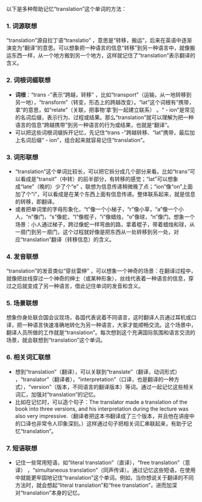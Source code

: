 以下是多种帮助记忆“translation”这个单词的方法：

### 1. 词源联想
“translation”源自拉丁语“translatio” ，意思是“转移，搬运”，后来在英语中逐渐演变为“翻译”的意思。可以想象把一种语言的信息“转移”到另一种语言中，就像搬运东西一样，从一个地方搬到另一个地方，这样就记住了“translation”表示翻译的含义。

### 2. 词根词缀联想
 - **词根**：“trans -”表示“跨越，转移” ，比如“transport”（运输，从一地转移到另一地），“transform”（转变，形态上的跨越改变）。“lat”这个词根有“携带，拿”的意思，如“relate”（关联，把事物‘拿’到一起建立联系） 。“ - ion”是常见的名词后缀，表示行为、过程或结果。那么“translation”就可以理解为把一种语言的信息“跨越携带”到另一种语言的行为或结果，也就是“翻译”。
 - 可以把这些词根词缀拆开记忆，先记住“trans -”跨越转移、“lat”携带，最后加上名词后缀“ - ion”，组合起来就容易记住“translation”。

### 3. 词形联想
 - “translation”这个单词比较长，可以把它拆分成几个部分来看。比如“trans”可以看成是“transit”（中转）的前半部分，有转移的感觉；“lat”可以想象成“late”（晚的）少了个“e” ，联想为信息传递稍微晚了点；“ion”像“on”上面加了个“i”，可以看成是在某个东西上面有信息传递。整体联系起来，就是信息的转移，即翻译。
 - 或者把单词里的字母形象化，“t”像一个小梯子，“r”像小草，“a”像一个小人，“n”像门，“s”像蛇，“l”像棍子，“i”像蜡烛，“o”像球，“n”像门。想象一个场景：小人通过梯子，跨过像蛇一样弯曲的路，拿着棍子，带着蜡烛和球，从一扇门到另一扇门，这个过程就好像是把东西从一处转移到另一处，对应“translation”翻译（转移信息）的含义。

### 4. 发音联想
“translation”的发音类似“穿丝雷绅” ，可以想象一个神奇的场景：在翻译过程中，就像把丝线穿过一个神奇的绅士（或某种形象），丝线代表着一种语言的信息，穿过之后就变成了另一种语言，借此记住单词的发音和含义。

### 5. 场景联想
想象你身处联合国会议现场，各国代表说着不同语言，这时翻译人员通过耳机或口译，把一种语言快速准确地转化为另一种语言，大家才能顺畅交流。这个场景中，翻译人员所做的工作就是“translation”。每次想到这个充满国际氛围和语言交流的场景，就会联想到“translation”这个单词。

### 6. 相关词汇联想
 - 想到“translation”（翻译），可以关联到“translate”（翻译，动词形式） ，“translator”（翻译者），“interpretation”（口译，也是翻译的一种方式），“version”（版本，不同语言的翻译版本）等词。通过一起记忆这些相关词汇，加强对“translation”的记忆。
 - 比如在记忆时，可以造个句子：The translator made a translation of the book into three versions, and his interpretation during the lecture was also very impressive.（翻译者把这本书翻译成了三个版本，并且他在讲座中的口译也非常令人印象深刻。）这样通过句子把相关词汇串联起来，有助于记忆“translation”。

### 7. 短语联想
 - 记住一些常用短语，如“literal translation”（直译），“free translation”（意译） ，“simultaneous translation”（同声传译）。通过记忆这些短语，在使用中就能更牢固地记住“translation”这个单词。例如，当你想说关于翻译的不同方法时，就会想起“literal translation”和“free translation”，进而加深对“translation”本身的记忆。 